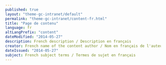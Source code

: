 ```yaml
---
published: true
layout: "theme-gc-intranet/default"
permalink: "theme-gc-intranet/content-fr.html"
title: "Page de contenu"
language: fr
altLangPrefix: "content"
dateModified: "2014-05-27"
description: French description / Description en français
creator: French name of the content author / Nom en français de l'auteur du contenu
dateIssued: "2014-05-27"
subject: French subject terms / Termes de sujet en français
---
```


